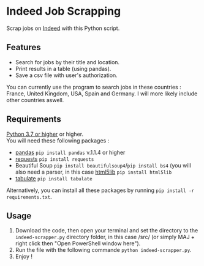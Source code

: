 # Indeed Job Scrapping
Scrap jobs on [Indeed](https://www.indeed.com/) with this Python script.

Features
--------
- Search for jobs by their title and location.
- Print results in a table (using pandas).
- Save a csv file with user's authorization.

You can currently use the program to search jobs in these countries : France, United Kingdom, USA, Spain and Germany. I will more likely include other countries aswell.

Requirements
------------
[Python 3.7 or higher](https://github.com/python/cpython) or higher.<br />
You will need these following packages :
- [pandas](https://github.com/pandas-dev/pandas) ``pip install pandas`` v.1.1.4 or higher
- [requests](https://github.com/psf/requests) ``pip install requests``
- Beautiful Soup ``pip install beautifulsoup4``/``pip install bs4`` (you will also need a parser, in this case [html5lib](https://github.com/html5lib/html5lib-python) ``pip install html5lib``
- [tabulate](https://github.com/astanin/python-tabulate) ``pip install tabulate``

Alternatively, you can install all these packages by running ``pip install -r requirements.txt``.

Usage
------
1. Download the code, then open your terminal and set the directory to the ``indeed-scrapper.py`` directory folder, in this case /src/ (or simply MAJ + right click then "Open PowerShell window here").
2. Run the file with the following commande ``python indeed-scrapper.py``.
3. Enjoy !
